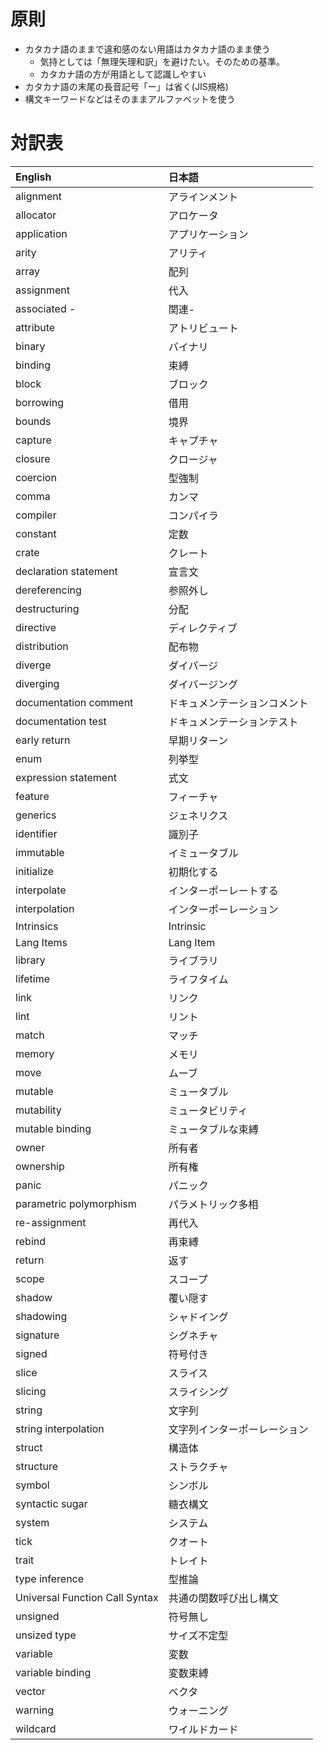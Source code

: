 # 原則

* カタカナ語のままで違和感のない用語はカタカナ語のまま使う
  + 気持としては「無理矢理和訳」を避けたい。そのための基準。
  + カタカナ語の方が用語として認識しやすい
* カタカナ語の末尾の長音記号「ー」は省く(JIS規格)
* 構文キーワードなどはそのままアルファベットを使う

# 対訳表

| English                        | 日本語
|:-------------------------------|:-------------
| alignment                      | アラインメント
| allocator                      | アロケータ
| application                    | アプリケーション
| arity                          | アリティ
| array                          | 配列
| assignment                     | 代入
| associated -                   | 関連-
| attribute                      | アトリビュート
| binary                         | バイナリ
| binding                        | 束縛
| block                          | ブロック
| borrowing                      | 借用
| bounds                         | 境界
| capture                        | キャプチャ
| closure                        | クロージャ
| coercion                       | 型強制
| comma                          | カンマ
| compiler                       | コンパイラ
| constant                       | 定数
| crate                          | クレート
| declaration statement          | 宣言文
| dereferencing                  | 参照外し
| destructuring                  | 分配
| directive                      | ディレクティブ
| distribution                   | 配布物
| diverge                        | ダイバージ
| diverging                      | ダイバージング
| documentation comment          | ドキュメンテーションコメント
| documentation test             | ドキュメンテーションテスト
| early return                   | 早期リターン
| enum                           | 列挙型
| expression statement           | 式文
| feature                        | フィーチャ
| generics                       | ジェネリクス
| identifier                     | 識別子
| immutable                      | イミュータブル
| initialize                     | 初期化する
| interpolate                    | インターポーレートする
| interpolation                  | インターポーレーション
| Intrinsics                     | Intrinsic
| Lang Items                     | Lang Item
| library                        | ライブラリ
| lifetime                       | ライフタイム
| link                           | リンク
| lint                           | リント
| match                          | マッチ
| memory                         | メモリ
| move                           | ムーブ
| mutable                        | ミュータブル
| mutability                     | ミュータビリティ
| mutable binding                | ミュータブルな束縛
| owner                          | 所有者
| ownership                      | 所有権
| panic                          | パニック
| parametric polymorphism        | パラメトリック多相
| re-assignment                  | 再代入
| rebind                         | 再束縛
| return                         | 返す
| scope                          | スコープ
| shadow                         | 覆い隠す
| shadowing                      | シャドイング
| signature                      | シグネチャ
| signed                         | 符号付き
| slice                          | スライス
| slicing                        | スライシング
| string                         | 文字列
| string interpolation           | 文字列インターポーレーション
| struct                         | 構造体
| structure                      | ストラクチャ
| symbol                         | シンボル
| syntactic sugar                | 糖衣構文
| system                         | システム
| tick                           | クオート
| trait                          | トレイト
| type inference                 | 型推論
| Universal Function Call Syntax | 共通の関数呼び出し構文
| unsigned                       | 符号無し
| unsized type                   | サイズ不定型
| variable                       | 変数
| variable binding               | 変数束縛
| vector                         | ベクタ
| warning                        | ウォーニング
| wildcard                       | ワイルドカード
